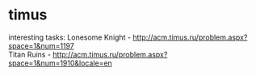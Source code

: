 # timus
interesting tasks:
Lonesome Knight  - http://acm.timus.ru/problem.aspx?space=1&num=1197  
Titan Ruins      - http://acm.timus.ru/problem.aspx?space=1&num=1910&locale=en
